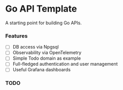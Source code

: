 # Go API Template

A starting point for building Go APIs.

### Features

- [ ] DB access via Npgsql
- [ ] Observability via OpenTelemetry
- [ ] Simple Todo domain as example
- [ ] Full-fledged authentication and user management
- [ ] Useful Grafana dashboards

### TODO
